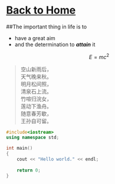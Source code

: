 # [Back to Home](index.html)
##The important thing in life is to
- have a great aim
- and the determination to ***attain*** it

$$ E = mc^2 $$

> 空山新雨后，  
> 天气晚来秋。  
> 明月松间照，  
> 清泉石上流。  
> 竹喧归浣女，  
> 莲动下渔舟。  
> 随意春芳歇，  
> 王孙自可留。

```cpp
#include<iostream>
using namespace std;

int main()
{
    cout << "Hello world." << endl;
    
    return 0;
}
```
